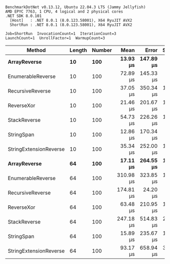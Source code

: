 ```

BenchmarkDotNet v0.13.12, Ubuntu 22.04.3 LTS (Jammy Jellyfish)
AMD EPYC 7763, 1 CPU, 4 logical and 2 physical cores
.NET SDK 8.0.101
  [Host]   : .NET 8.0.1 (8.0.123.58001), X64 RyuJIT AVX2
  ShortRun : .NET 8.0.1 (8.0.123.58001), X64 RyuJIT AVX2

Job=ShortRun  InvocationCount=1  IterationCount=3  
LaunchCount=1  UnrollFactor=1  WarmupCount=3  

```
| Method                 | Length | Number | Mean      | Error     | StdDev    | Median     | Min        | Max       | Allocated |
|----------------------- |------- |------- |----------:|----------:|----------:|-----------:|-----------:|----------:|----------:|
| **ArrayReverse**           | **10**     | **100**    |  **13.93 μs** | **147.89 μs** |  **8.107 μs** |  **11.320 μs** |   **7.454 μs** |  **23.02 μs** |  **10.09 KB** |
| EnumerableReverse      | 10     | 100    |  72.89 μs | 145.33 μs |  7.966 μs |  70.963 μs |  66.063 μs |  81.64 μs |  25.72 KB |
| RecursiveReverse       | 10     | 100    |  37.05 μs | 350.34 μs | 19.204 μs |  26.520 μs |  25.407 μs |  59.21 μs |  56.97 KB |
| ReverseXor             | 10     | 100    |  21.46 μs | 201.67 μs | 11.054 μs |  15.343 μs |  14.813 μs |  34.22 μs |  10.09 KB |
| StackReverse           | 10     | 100    |  54.73 μs | 226.26 μs | 12.402 μs |  47.649 μs |  47.490 μs |  69.05 μs |  31.19 KB |
| StringSpan             | 10     | 100    |  12.86 μs | 170.34 μs |  9.337 μs |   7.593 μs |   7.353 μs |  23.64 μs |   5.41 KB |
| StringExtensionReverse | 10     | 100    |  35.34 μs | 252.00 μs | 13.813 μs |  27.776 μs |  26.956 μs |  51.28 μs |  28.84 KB |
| **ArrayReverse**           | **64**     | **100**    |  **17.11 μs** | **264.55 μs** | **14.501 μs** |   **9.006 μs** |   **8.475 μs** |  **33.85 μs** |  **30.41 KB** |
| EnumerableReverse      | 64     | 100    | 310.98 μs | 323.85 μs | 17.751 μs | 319.979 μs | 290.534 μs | 322.43 μs |  59.31 KB |
| RecursiveReverse       | 64     | 100    | 174.81 μs |  24.20 μs |  1.326 μs | 174.587 μs | 173.605 μs | 176.23 μs | 710.88 KB |
| ReverseXor             | 64     | 100    |  63.48 μs | 210.95 μs | 11.563 μs |  62.286 μs |  52.558 μs |  75.59 μs |  30.41 KB |
| StackReverse           | 64     | 100    | 247.18 μs | 514.83 μs | 28.219 μs | 243.290 μs | 221.108 μs | 277.14 μs |  88.22 KB |
| StringSpan             | 64     | 100    |  15.89 μs | 235.67 μs | 12.918 μs |   8.747 μs |   8.114 μs |  30.80 μs |  15.56 KB |
| StringExtensionReverse | 64     | 100    |  93.17 μs | 658.94 μs | 36.119 μs |  77.705 μs |  67.366 μs | 134.45 μs |  68.69 KB |
